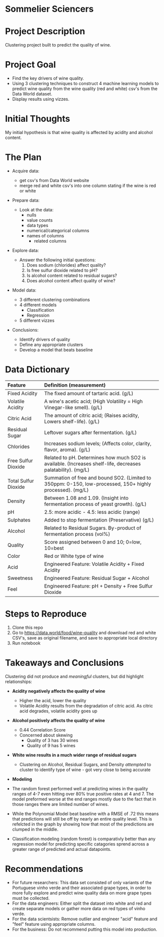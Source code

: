 # Sommelier Sciencers

# Project Description
 
Clustering project built to predict the quality of wine.
 
# Project Goal
 
* Find the key drivers of wine quality.
* Using 3 clustering techniques to construct 4 machine learning models to predict wine quality from the wine quality (red and white) csv's from the Data World dataset.
* Display results using vizzes.
 
# Initial Thoughts
 
My initial hypothesis is that wine quality is affected by acidity and alcohol content.
 
# The Plan
 
* Acquire data:
    * get csv's from Data World website
    * merge red and white csv's into one column stating if the wine is red or white
 
* Prepare data:
   * Look at the data:
		* nulls
		* value counts
		* data types
		* numerical/categorical columns
		* names of columns
            * related columns
 
* Explore data:
   * Answer the following initial questions:
       1. Does sodium (chlorides) affect quality?
       2. Is free sulfur dioxide related to pH?
       3. Is alcohol content related to residual sugars?
       4. Does alcohol content affect quality of wine?
       
* Model data:
    * 3 different clustering combinations
    * 4 different models
        * Classification
        * Regression
    * 5 different vizzes

* Conclusions:
	* Identify drivers of quality
    * Define any appropriate clusters
    * Develop a model that beats baseline

# Data Dictionary

| Feature | Definition (measurement)|
|:--------|:-----------|
|Fixed Acidity| The fixed amount of tartaric acid. (g/L)|
|Volatile Acidity| A wine's acetic acid; (High Volatility = High Vinegar-like smell). (g/L)|
|Citric Acid| The amount of citric acid; (Raises acidity, Lowers shelf-life). (g/L)|
|Residual Sugar| Leftover sugars after fermentation. (g/L)|
|Chlorides| Increases sodium levels; (Affects color, clarity, flavor, aroma). (g/L)|
|Free Sulfur Dioxide| Related to pH. Determines how much SO2 is available. (Increases shelf-life, decreases palatability). (mg/L)|
|Total Sulfur Dioxide| Summation of free and bound SO2. (Limited to 350ppm: 0-150, low-processed, 150+ highly processed). (mg/L)|
|Density| Between 1.08 and 1.09. (Insight into fermentation process of yeast growth). (g/L)|
|pH| 2.5: more acidic - 4.5: less acidic (range)|
|Sulphates| Added to stop fermentation (Preservative) (g/L)|
|Alcohol| Related to Residual Sugars. By-product of fermentation process (vol%)|
|Quality| Score assigned between 0 and 10; 0=low, 10=best|
|Color| Red or White type of wine|
|Acid| Engineered Feature: Volatile Acidity + Fixed Acidity|
|Sweetness| Engineered Feature: Residual Sugar + Alcohol|
|Feel| Engineered Feature: pH + Density + Free Sulfur Dioxide|

# Steps to Reproduce
1) Clone this repo
2) Go to https://data.world/food/wine-quality and download red and white CSV's, save as original filename, and save to appropriate local directory
4) Run notebook
 
# Takeaways and Conclusions<br>

Clustering did not produce and *meaningful* clusters, but did highlight relationships:

* **Acidity negatively affects the quality of wine**
    * Higher the acid, lower the quality
    * Volatile Acidity results from the degradation of citric acid. As citric acid degrades, volatile acidity goes up
* **Alcohol positively affects the quality of wine**
    * 0.44 Correlation Score
    * Concerned about skewing
        * Quality of 3 has 30 wines
        * Quality of 9 has 5 wines
* **White wine results in a much wider range of residual sugars**
    * Clustering on Alcohol, Residual Sugars, and Density *attempted* to cluster to identify type of wine - got very close to being accurate
        
* **Modeling**

* The random forest performed well at predicting wines in the quality ranges of 4-7 even hitting over 80% true positive rates at 4 and 7. The model preformed worse at the end ranges mostly due to the fact that in those ranges there are limited number of wines.

* While the Polynomial Model beat baseline with a RMSE of .72 this means that predictions will still be off by nearly an entire quality level. This is refelcted in the graph by showing how that most of the predictions are clumped in the middle.

* Classification modeling (random forest) is comparativly better than any regression model for predicting specific catagories sprend across a greater range of predicted and actual datapoints.

# Recommendations
* For future researchers: This data set consisted of only variants of the Portuguese vinho verde and their associated grape types, in order to more fully explore and predict wine quality data on more grape types must be collected.
* For the data engineers: Either split the dataset into white and red and create separate models or gather more data on red types of vinho verde.
* For the data scientsists: Remove outlier and engineer "acid" feature and "feel" feature using appropriate columns.
* For the business: Do not recommend putting this model into production.